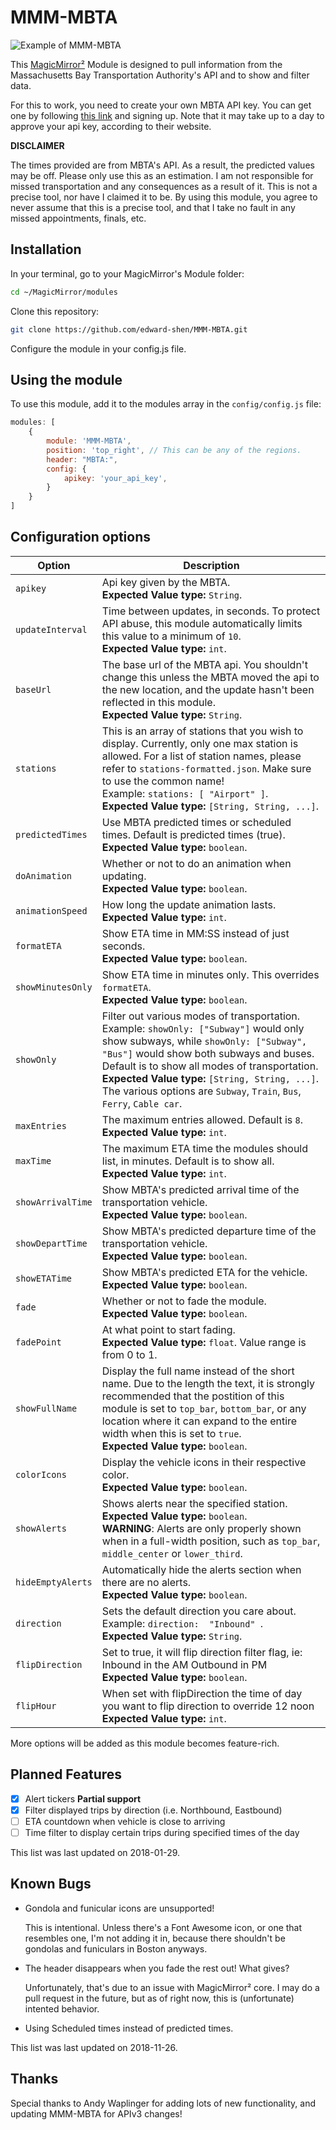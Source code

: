 
# MMM-MBTA

![Example of MMM-MBTA](./example_picture.png)

This [MagicMirror²][mm] Module is designed to pull information from the Massachusetts Bay Transportation Authority's API and to show and filter data.

For this to work, you need to create your own MBTA API key. You can get one by following [this link][mbta dev portal] and 
signing up. Note that it may take up to a day to approve your api key, according to their website.


**DISCLAIMER**

The times provided are from MBTA's API. As a result, the predicted values may be off. Please only use this as an estimation. I am not responsible for missed transportation and any consequences as a result of it. This is not a precise tool, nor have I claimed it to be. By using this module, you agree to never assume that this is a precise tool, and that I take no fault in any missed appointments, finals, etc.

## Installation

In your terminal, go to your MagicMirror's Module folder:

```bash
cd ~/MagicMirror/modules
```
Clone this repository:
```bash
git clone https://github.com/edward-shen/MMM-MBTA.git
```
Configure the module in your config.js file.

## Using the module

To use this module, add it to the modules array in the `config/config.js` file:
```js
modules: [
    {
        module: 'MMM-MBTA',
        position: 'top_right', // This can be any of the regions.
        header: "MBTA:",
        config: {
            apikey: 'your_api_key',
        }
    }
]
```

## Configuration options

Option|Description
------|-----------
`apikey`|Api key given by the MBTA.<br/>**Expected Value type:** `String`.
`updateInterval`|Time between updates, in seconds. To protect API abuse, this module automatically limits this value to a minimum of `10`.<br/>**Expected Value type:** `int`.
`baseUrl`|The base url of the MBTA api. You shouldn't change this unless the MBTA moved the api to the new location, and the update hasn't been reflected in this module.<br/>**Expected Value type:** `String`.
`stations`|This is an array of stations that you wish to display. Currently, only one max station is allowed. For a list of station names, please refer to `stations-formatted.json`. Make sure to use the common name!<br/>Example: `stations: [ "Airport" ]`.<br/>**Expected Value type:** `[String, String, ...]`.
`predictedTimes`|Use MBTA predicted times or scheduled times. Default is predicted times (true).<br/>**Expected Value type:** `boolean`.
`doAnimation`|Whether or not to do an animation when updating.<br/>**Expected Value type:** `boolean`.
`animationSpeed`|How long the update animation lasts. <br/>**Expected Value type:** `int`.
`formatETA`|Show ETA time in MM:SS instead of just seconds.<br/>**Expected Value type:** `boolean`.
`showMinutesOnly`|Show ETA time in minutes only. This overrides `formatETA`.<br/>**Expected Value type:** `boolean`.
`showOnly`|Filter out various modes of transportation. Example: `showOnly: ["Subway"]` would only show subways, while `showOnly: ["Subway", "Bus"]` would show both subways and buses. Default is to show all modes of transportation.<br/>**Expected Value type:** `[String, String, ...]`.<br/>The various options are `Subway`, `Train`, `Bus`, `Ferry`, `Cable car`.
`maxEntries`|The maximum entries allowed. Default is `8`.<br/>**Expected Value type:** `int`.
`maxTime`|The maximum ETA time the modules should list, in minutes. Default is to show all. <br/>**Expected Value type:** `int`.
`showArrivalTime`|Show MBTA's predicted arrival time of the transportation vehicle.<br/>**Expected Value type:** `boolean`.
`showDepartTime`|Show MBTA's predicted departure time of the transportation vehicle.<br/>**Expected Value type:** `boolean`.
`showETATime`|Show MBTA's predicted ETA for the vehicle.<br/>**Expected Value type:** `boolean`.
`fade`|Whether or not to fade the module.<br/>**Expected Value type:** `boolean`.
`fadePoint`|At what point to start fading. <br/>**Expected Value type:** `float`. Value range is from 0 to 1.
`showFullName`|Display the full name instead of the short name. Due to the length the text, it is strongly recommended that the postition of this module is set to `top_bar`, `bottom_bar`, or any location where it can expand to the entire width when this is set to `true`.<br/>**Expected Value type:** `boolean`.
`colorIcons`|Display the vehicle icons in their respective color.<br/>**Expected Value type:** `boolean`.
`showAlerts`|Shows alerts near the specified station.<br/>**Expected Value type:** `boolean`.<br/>**WARNING**: Alerts are only properly shown when in a full-width position, such as `top_bar`, `middle_center` or `lower_third`.
`hideEmptyAlerts`|Automatically hide the alerts section when there are no alerts.<br/>**Expected Value type:** `boolean`.
`direction`| Sets the default direction you care about.<br/>Example: `direction:  "Inbound" `.<br/>**Expected Value type:** `String`.
`flipDirection`| Set to true, it will flip direction filter flag, ie: Inbound in the AM Outbound in PM<br/>**Expected Value type:** `boolean`.
`flipHour`| When set with flipDirection the time of day you want to flip direction to override 12 noon<br/>**Expected Value type:** `int`.



More options will be added as this module becomes feature-rich.

## Planned Features
- [x] Alert tickers **Partial support**
- [x] Filter displayed trips by direction (i.e. Northbound, Eastbound)
- [ ] ETA countdown when vehicle is close to arriving
- [ ] Time filter to display certain trips during specified times of the day

This list was last updated on 2018-01-29.

## Known Bugs
- Gondola and funicular icons are unsupported!

  This is intentional. Unless there's a Font Awesome icon, or one that resembles one, I'm not adding it in, because there shouldn't be gondolas and funiculars in Boston anyways.

- The header disappears when you fade the rest out! What gives?

  Unfortunately, that's due to an issue with MagicMirror² core. I may do a pull request in the future, but as of right now, this is (unfortunate) intented behavior.

- Using Scheduled times instead of predicted times.

This list was last updated on 2018-11-26.

## Thanks

Special thanks to Andy Waplinger for adding lots of new functionality, and updating MMM-MBTA for APIv3 changes!

[mm]: https://github.com/MichMich/MagicMirror
[mbta dev portal]: https://api-v3.mbta.com/

